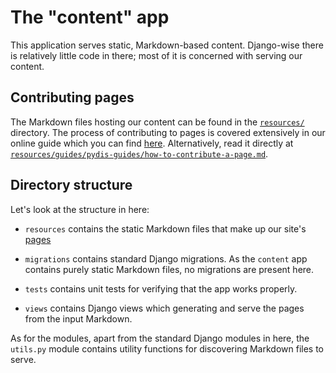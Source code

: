 # The "content" app

This application serves static, Markdown-based content. Django-wise there is
relatively little code in there; most of it is concerned with serving our
content.


## Contributing pages

The Markdown files hosting our content can be found in the
[`resources/`](./resources) directory. The process of contributing to pages is
covered extensively in our online guide which you can find
[here](https://www.pythondiscord.com/pages/guides/pydis-guides/how-to-contribute-a-page/).
Alternatively, read it directly at
[`resources/guides/pydis-guides/how-to-contribute-a-page.md`](./resources/guides/pydis-guides/how-to-contribute-a-page.md).


## Directory structure

Let's look at the structure in here:

- `resources` contains the static Markdown files that make up our site's
  [pages](https://www.pythondiscord.com/pages/)

- `migrations` contains standard Django migrations. As the `content` app
  contains purely static Markdown files, no migrations are present here.

- `tests` contains unit tests for verifying that the app works properly.

- `views` contains Django views which generating and serve the pages from the
  input Markdown.

As for the modules, apart from the standard Django modules in here, the
`utils.py` module contains utility functions for discovering Markdown files to
serve.
